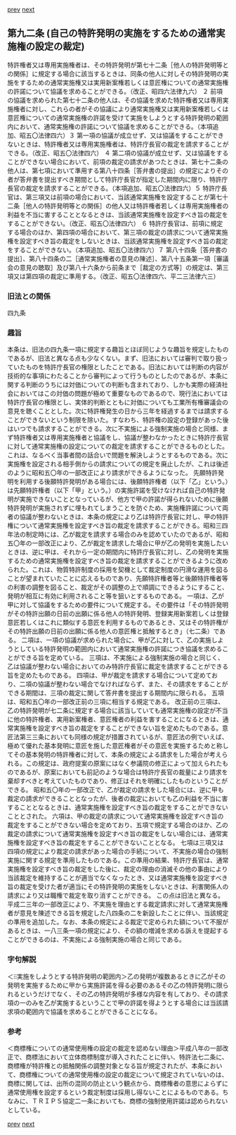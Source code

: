 [prev](/specific\markdowns\特許法\120_Mp-Ch_4-Se_1-At_91_2.md)
[next](/specific\markdowns\特許法\122_Mp-Ch_4-Se_1-At_93.md)
## 第九二条 (自己の特許発明の実施をするための通常実施権の設定の裁定)
特許権者又は専用実施権者は、その特許発明が第七十二条［他人の特許発明等との関係］に規定する場合に該当するときは、同条の他人に対しその特許発明の実施をするための通常実施権又は実用新案権若しくは意匠権についての通常実施権の許諾について協議を求めることができる。（改正、昭四六法律九六）
２ 前項の協議を求められた第七十二条の他人は、その協議を求めた特許権者又は専用実施権者に対し、これらの者がその協議により通常実施権又は実用新案権若しくは意匠権についての通常実施権の許諾を受けて実施をしようとする特許発明の範囲内において、通常実施権の許諾について協議を求めることができる。（本項追加、昭五〇法律四六）３ 第一項の協議が成立せず、又は協議をすることができないときは、特許権者又は専用実施権者は、特許庁長官の裁定を請求することができる。（改正、昭五〇法律四六）
４ 第二項の協議が成立せず、又は協議をすることができない場合において、前項の裁定の請求があつたときは、第七十二条の他人は、第七項において準用する第八十四条［答弁書の提出］の規定によりその者が答弁書を提出すべき期間として特許庁長官が指定した期間内に限り、特許庁長官の裁定を請求することができる。（本項追加、昭五〇法律四六）５ 特許庁長官は、第三項又は前項の場合において、当該通常実施権を設定することが第七十二条［他人の特許発明等との関係］の他人又は特許権者若しくは専用実施権者の利益を不当に害することとなるときは、当該通常実施権を設定すべき旨の裁定をすることができない。（改正、昭五〇法律四六）
６ 特許庁長官は、前項に規定する場合のほか、第四項の場合において、第三項の裁定の請求について通常実施権を設定すべき旨の裁定をしないときは、当該通常実施権を設定すべき旨の裁定をすることができない。（本項追加、昭五〇法律四六）７ 第八十四条［答弁書の提出］、第八十四条の二［通常実施権者の意見の陳述］、第八十五条第一項［審議会の意見の聴取］及び第八十六条から前条まで［裁定の方式等］の規定は、第三項又は第四項の裁定に準用する。（改正、昭五〇法律四六、平二三法律六三）

### 旧法との関係
四九条

### 趣旨
本条は、旧法の四九条一項に規定する趣旨とほぼ同じような趣旨を規定したものであるが、旧法と異なる点も少なくない。まず、旧法においては審判で取り扱っていたものを特許庁長官の権限としたことである。旧法においては判断の内容が技術的な事項にわたることから審判によって行うものとしたのであるが、本条に関する判断のうちには対価についての判断も含まれており、しかも実際の経済社会においてはこの対価の問題が極めて重要なものであるので、現行法においては特許庁長官の権限とし、実体的判断とともに対価についても工業所有権審議会の意見を聴くこととした。次に特許権発生の日から三年を経過するまでは請求することができないという制限を除いた。すなわち、特許権の設定の登録があった後はいつでも請求することができる。次に不実施による強制実施の場合と同様、まず特許権者又は専用実施権者と協議をし、協議が整わなかったときに特許庁長官に対して通常実施権の設定についての裁定を請求することができるものとした。これは、なるべく当事者間の話合いで問題を解決しようとするものである。次に実施権を設定される相手側からの請求についての規定を廃止したが、これは後述のように昭和五〇年の一部改正により請求ができるようになった。
先願特許発明を利用する後願特許発明がある場合には、後願特許権者（以下「乙」という。）は先願特許権者（以下「甲」という。）の実施許諾を受けなければ自己の特許発明が実施できないこととなっているが、他方で甲の許諾が得られないために後願特許発明が実施されずに埋もれてしまうことを防ぐため、実施権許諾について両者の協議が整わないときは、本条の規定により乙は特許庁長官に対し、甲の特許権について通常実施権を設定すべき旨の裁定を請求することができる。昭和三四年法の制定時には、乙が裁定を請求する場合のみを認めていたのであるが、昭和五〇年の一部改正により、乙が裁定を請求した場合に甲が乙の発明を実施したいときは、逆に甲は、それから一定の期間内に特許庁長官に対し、乙の発明を実施するための通常実施権を設定すべき旨の裁定を請求することができるように改められた。これは、物質特許制度の採用を契機として裁定制度の円滑な運用を図ることが望まれていたことに応えるものであり、先願特許権者等と後願特許権者等の利害の調整を図ること、裁定がその調整の上で順調にできるようにすること、発明が相互に有効に利用されること等を狙いとするものである。
一項は、乙が甲に対して協議をするための要件について規定する。その要件は「その特許発明がその特許出願の日前の出願に係る他人の特許発明、登録実用新案若しくは登録意匠若しくはこれに類似する意匠を利用するものであるとき、又はその特許権がその特許出願の日前の出願に係る他人の意匠権と抵触するとき」（七二条）である。
二項は、一項の協議が求められた場合に、甲が乙に対して、乙の実施しようとしている特許発明の範囲内において通常実施権の許諾につき協議を求めることができる旨を定めている。
三項は、不実施による強制実施の場合と同じく、乙は協議が整わない場合においてのみ特許庁長官に裁定を請求することができる旨を定めたものである。
四項は、甲が裁定を請求する場合について定めており、二項の協議が整わない場合でなければならず、また、その請求をすることができる期間は、三項の裁定に関して答弁書を提出する期間内に限られる。
五項は、昭和五〇年の一部改正前の三項に相当する規定である。
改正前の三項は、乙の特許発明が七二条に規定する場合に該当していても通常実施権の設定が不当に他の特許権者、実用新案権者、意匠権者の利益を害することになるときは、通常実施権を設定すべき旨の裁定をすることができない旨を定めたものである。意匠法第三三条においても同様の規定が措置されているが、意匠法の例でいえば、極めて優れた基本発明に意匠を施した意匠権者がその意匠を実施するためと称してその基本発明の特許権者に対して、本条の規定による請求をした場合が考えられる。この規定は、政府提案の原案にはなく参議院の修正によって加えられたものであるが、原案においても前記のような場合は特許庁長官の裁量により請求を棄却すべきと考えていたものであり、修正はそれを明確にしたものということができる。
昭和五〇年の一部改正で、乙が裁定の請求をした場合には、逆に甲も裁定の請求ができることとなったが、後者の裁定においても乙の利益を不当に害することとなるときは、通常実施権を設定すべき旨の裁定をすることができないこととされた。
六項は、甲の裁定の請求について通常実施権を設定すべき旨の裁定をすることができない場合を定めており、五項で規定する場合のほか、乙の裁定の請求について通常実施権を設定すべき旨の裁定をしない場合には、通常実施権を設定すべき旨の裁定をすることができないこととなる。
七項は三項又は四項の規定により裁定の請求があった場合の手続について、不実施の場合の強制実施に関する規定を準用したものである。この準用の結果、特許庁長官は、通常実施権を設定すべき旨の裁定をした後に、裁定の理由の消滅その他の事由により当該裁定を維持することが適当でなくなったとき、又は通常実施権を設定すべき旨の裁定を受けた者が適当にその特許発明の実施をしないときは、利害関係人の請求により又は職権で裁定を取り消すことができる。
この点は旧法と異なる。平成二三年の一部改正により、不実施を理由とする裁定請求に対して通常実施権者が意見を陳述できる旨を規定した八四条の二を新設したことに伴い、当該規定の準用を追加した。なお、本条の規定による裁定で定められた額について不服があるときは、一八三条一項の規定により、その額の増減を求める訴えを提起することができるのは、不実施による強制実施の場合と同じである。

### 字句解説
＜⁝⁝実施をしようとする特許発明の範囲内＞乙の発明が複数あるときに乙がその発明を実施するために甲から実施許諾を得る必要のあるその乙の特許発明に限られるというだけでなく、その乙の特許発明が多様な内容を有しており、その請求項の一のみを乙が実施するということで甲の許諾を得ようとする場合には当該請求項の範囲内で協議を求めることができることになる。

### 参考
＜商標権についての通常使用権の設定の裁定を認めない理由＞平成八年の一部改正で、商標法において立体商標制度が導入されたことに伴い、特許法七二条に、商標権が特許権との抵触関係の調整対象となる旨が規定されたが、本条において、商標権についての通常使用権の設定の裁定について規定されていないのは、商標に関しては、出所の混同の防止という観点から、商標権者の意思によらずに通常使用権を設定するという裁定制度は採用し得ないことによるものである。ちなみに、ＴＲＩＰＳ協定二一条においても、商標の強制使用許諾は認められないとしている。

[prev](/specific\markdowns\特許法\120_Mp-Ch_4-Se_1-At_91_2.md)
[next](/specific\markdowns\特許法\122_Mp-Ch_4-Se_1-At_93.md)